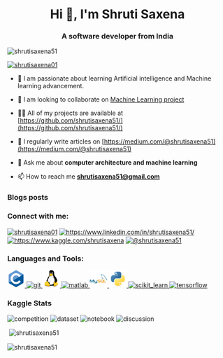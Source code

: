 
<h1 align="center">Hi 👋, I'm Shruti Saxena</h1>
<h3 align="center">A software developer from India</h3>

<p align="left"> <img src="https://komarev.com/ghpvc/?username=shrutisaxena51&label=Profile%20views&color=0e75b6&style=flat" alt="shrutisaxena51" /> </p>

<p align="left"> <a href="https://twitter.com/shrutisaxena01" target="blank"><img src="https://img.shields.io/twitter/follow/shrutisaxena01?logo=twitter&style=for-the-badge" alt="shrutisaxena01" /></a> </p>

- 🌱 I am passionate about learning Artificial intelligence and Machine learning advancement. 

- 👯 I am looking to collaborate on [Machine Learning project](https://www.kaggle.com/c/learnplatform-covid19-impact-on-digital-learning)

- 👨‍💻 All of my projects are available at [https://github.com/shrutisaxena51/](https://github.com/shrutisaxena51/)

- 📝 I regularly write articles on [https://medium.com/@shrutisaxena51](https://medium.com/@shrutisaxena51)

- 💬 Ask me about **computer architecture and machine learning**

- 📫 How to reach me **shrutisaxena51@gmail.com**

### Blogs posts
<!-- BLOG-POST-LIST:START -->
<!-- BLOG-POST-LIST:END -->

<h3 align="left">Connect with me:</h3>
<p align="left">
<a href="https://twitter.com/shrutisaxena01" target="blank"><img align="center" src="https://raw.githubusercontent.com/rahuldkjain/github-profile-readme-generator/master/src/images/icons/Social/twitter.svg" alt="shrutisaxena01" height="30" width="40" /></a>
<a href="https://www.linkedin.com/in/shrutisaxena51/" target="blank"><img align="center" src="https://raw.githubusercontent.com/rahuldkjain/github-profile-readme-generator/master/src/images/icons/Social/linked-in-alt.svg" alt="https://www.linkedin.com/in/shrutisaxena51/" height="30" width="40" /></a>
<a href="https://kaggle.com/https://www.kaggle.com/shrutisaxena" target="blank"><img align="center" src="https://raw.githubusercontent.com/rahuldkjain/github-profile-readme-generator/master/src/images/icons/Social/kaggle.svg" alt="https://www.kaggle.com/shrutisaxena" height="30" width="40" /></a>
<a href="https://medium.com/@shrutisaxena51" target="blank"><img align="center" src="https://raw.githubusercontent.com/rahuldkjain/github-profile-readme-generator/master/src/images/icons/Social/medium.svg" alt="@shrutisaxena51" height="30" width="40" /></a>
</p>

<h3 align="left">Languages and Tools:</h3>
<p align="left"> <a href="https://www.cprogramming.com/" target="_blank"> <img src="https://raw.githubusercontent.com/devicons/devicon/master/icons/c/c-original.svg" alt="c" width="40" height="40"/> </a> <a href="https://git-scm.com/" target="_blank"> <img src="https://www.vectorlogo.zone/logos/git-scm/git-scm-icon.svg" alt="git" width="40" height="40"/> </a> <a href="https://www.linux.org/" target="_blank"> <img src="https://raw.githubusercontent.com/devicons/devicon/master/icons/linux/linux-original.svg" alt="linux" width="40" height="40"/> </a> <a href="https://www.mathworks.com/" target="_blank"> <img src="https://upload.wikimedia.org/wikipedia/commons/2/21/Matlab_Logo.png" alt="matlab" width="40" height="40"/> </a> <a href="https://www.mysql.com/" target="_blank"> <img src="https://raw.githubusercontent.com/devicons/devicon/master/icons/mysql/mysql-original-wordmark.svg" alt="mysql" width="40" height="40"/> </a> <a href="https://www.python.org" target="_blank"> <img src="https://raw.githubusercontent.com/devicons/devicon/master/icons/python/python-original.svg" alt="python" width="40" height="40"/> </a> <a href="https://scikit-learn.org/" target="_blank"> <img src="https://upload.wikimedia.org/wikipedia/commons/0/05/Scikit_learn_logo_small.svg" alt="scikit_learn" width="40" height="40"/> </a> <a href="https://www.tensorflow.org" target="_blank"> <img src="https://www.vectorlogo.zone/logos/tensorflow/tensorflow-icon.svg" alt="tensorflow" width="40" height="40"/> </a> </p>

### Kaggle Stats
![competition](https://road-to-kaggle-grandmaster.vercel.app/api/badges/shrutisaxena/competition/light)
![dataset](https://road-to-kaggle-grandmaster.vercel.app/api/badges/shrutisaxena/dataset/light)
![notebook](https://road-to-kaggle-grandmaster.vercel.app/api/badges/shrutisaxena/notebook/light)
![discussion](https://road-to-kaggle-grandmaster.vercel.app/api/badges/shrutisaxena/discussion/light)

<p>&nbsp;<img align="center" src="https://github-readme-stats.vercel.app/api?username=shrutisaxena51&show_icons=true&locale=en" alt="shrutisaxena51" /></p>

<p><img align="center" src="https://github-readme-streak-stats.herokuapp.com/?user=shrutisaxena51&" alt="shrutisaxena51" /></p>

